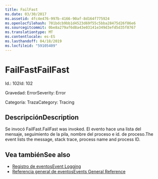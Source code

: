 ```yaml
---
title: FailFast
ms.date: 03/30/2017
ms.assetid: 4fc4e476-997b-4166-90af-8d164f775924
ms.openlocfilehash: 701bdcb9bb1d4523d69f55c5bba28475d26f86e6
ms.sourcegitcommit: 0be8a279af6d8a43e03141e349d3efd5d35f8767
ms.translationtype: MT
ms.contentlocale: es-ES
ms.lasthandoff: 04/18/2019
ms.locfileid: "59105409"
---
```

# <a name="failfast"></a><span data-ttu-id="45f18-102">FailFast</span><span class="sxs-lookup"><span data-stu-id="45f18-102">FailFast</span></span>
<span data-ttu-id="45f18-103">Id.: 102</span><span class="sxs-lookup"><span data-stu-id="45f18-103">Id: 102</span></span>  
  
 <span data-ttu-id="45f18-104">Gravedad: Error</span><span class="sxs-lookup"><span data-stu-id="45f18-104">Severity: Error</span></span>  
  
 <span data-ttu-id="45f18-105">Categoría: Traza</span><span class="sxs-lookup"><span data-stu-id="45f18-105">Category: Tracing</span></span>  
  
## <a name="description"></a><span data-ttu-id="45f18-106">Descripción</span><span class="sxs-lookup"><span data-stu-id="45f18-106">Description</span></span>  
 <span data-ttu-id="45f18-107">Se invocó FailFast.</span><span class="sxs-lookup"><span data-stu-id="45f18-107">FailFast was invoked.</span></span> <span data-ttu-id="45f18-108">El evento hace una lista del mensaje, seguimiento de la pila, nombre del proceso e id. de proceso.</span><span class="sxs-lookup"><span data-stu-id="45f18-108">The event lists the message, stack trace, process name and process ID.</span></span>  
  
## <a name="see-also"></a><span data-ttu-id="45f18-109">Vea también</span><span class="sxs-lookup"><span data-stu-id="45f18-109">See also</span></span>

- [<span data-ttu-id="45f18-110">Registro de eventos</span><span class="sxs-lookup"><span data-stu-id="45f18-110">Event Logging</span></span>](../../../../../docs/framework/wcf/diagnostics/event-logging/index.md)
- [<span data-ttu-id="45f18-111">Referencia general de eventos</span><span class="sxs-lookup"><span data-stu-id="45f18-111">Events General Reference</span></span>](../../../../../docs/framework/wcf/diagnostics/event-logging/events-general-reference.md)
